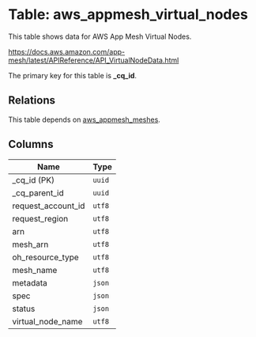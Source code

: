 # Table: aws_appmesh_virtual_nodes

This table shows data for AWS App Mesh Virtual Nodes.

https://docs.aws.amazon.com/app-mesh/latest/APIReference/API_VirtualNodeData.html

The primary key for this table is **_cq_id**.

## Relations

This table depends on [aws_appmesh_meshes](aws_appmesh_meshes.md).

## Columns

| Name          | Type          |
| ------------- | ------------- |
|_cq_id (PK)|`uuid`|
|_cq_parent_id|`uuid`|
|request_account_id|`utf8`|
|request_region|`utf8`|
|arn|`utf8`|
|mesh_arn|`utf8`|
|oh_resource_type|`utf8`|
|mesh_name|`utf8`|
|metadata|`json`|
|spec|`json`|
|status|`json`|
|virtual_node_name|`utf8`|